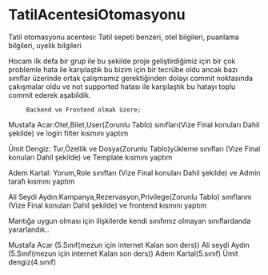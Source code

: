 # TatilAcentesiOtomasyonu
Tatil otomasyonu acentesi: Tatil sepeti benzeri, otel bilgileri, puanlama bilgileri, uyelik bilgileri

Hocam ilk defa bir grup ile bu şekilde proje geliştirdiğimiz için bir çok problemle hata ile karşılaştık bu bizim için bir tecrübe oldu 
ancak bazı sınıflar üzerinde ortak çalışmamız gerektiğinden dolayı commit noktasında çakışmalar oldu ve not supported hatası ile karşılaştık
bu hatayı toplu commit ederek aşabildik.

         Backend ve Frontend olmak üzere;

Mustafa Acar:Otel,Bilet,User(Zorunlu Tablo) sınıfları(Vize Final konuları Dahil şekilde) ve  login filter kısmını yaptım

Ümit Dengiz: Tur,Özellik ve Dosya(Zorunlu Tablo)yükleme sınıfları (Vize Final konuları Dahil şekilde) ve  Template kısmını yaptım

Adem Kartal: Yorum,Role sınıfları  (Vize Final konuları Dahil şekilde) ve Admin tarafı kısmını yaptım

Ali Seydi Aydın:Kampanya,Rezervasyon,Privilege(Zorunlu Tablo) sınıflarını (Vize Final konuları Dahil şekilde) ve frontend  kısmını yaptım

Mantığa uygun olması için ilişkilerde kendi sınıfımız olmayan sınıflardanda yararlandık..


Mustafa Acar (5.Sınıf(mezun için internet Kalan son ders))
Ali seydi Aydın (5.Sınıf(mezun için internet Kalan son ders))
Adem Kartal(5.sınıf)
Ümit dengiz(4.sınıf)
